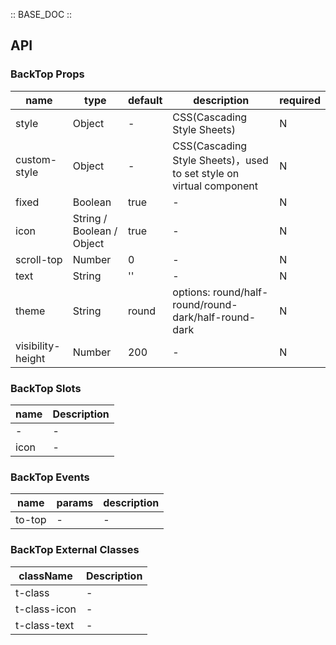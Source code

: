 :: BASE_DOC ::

## API

### BackTop Props

name | type | default | description | required
-- | -- | -- | -- | --
style | Object | - | CSS(Cascading Style Sheets) | N
custom-style | Object | - | CSS(Cascading Style Sheets)，used to set style on virtual component | N
fixed | Boolean | true | \- | N
icon | String / Boolean / Object | true | \- | N
scroll-top | Number | 0 | \- | N
text | String | '' | \- | N
theme | String | round | options: round/half-round/round-dark/half-round-dark | N
visibility-height | Number | 200 | \- | N

### BackTop Slots

name | Description
-- | --
\- | \-
icon | \-

### BackTop Events

name | params | description
-- | -- | --
to-top | \- | \-

### BackTop External Classes

className | Description
-- | --
t-class | \-
t-class-icon | \-
t-class-text | \-
